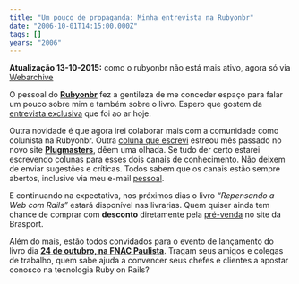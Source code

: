 ```yaml
---
title: "Um pouco de propaganda: Minha entrevista na Rubyonbr"
date: "2006-10-01T14:15:00.000Z"
tags: []
years: "2006"
---
```


<p></p>
<p><strong>Atualização 13-10-2015:</strong> como o rubyonbr não está mais ativo, agora só via <a href="https://web.archive.org/web/20080725002423/http://www.rubyonbr.org/articles/2006/09/18/entrevista-com-o-akita/">Webarchive</a></p>
<p></p>
<p></p>
<div style="float: left"><img src="/files/rubyonbr-logo-site.gif" srcset="/files/rubyonbr-logo-site.gif 2x" alt=""></div>
<p>O pessoal do <strong><a href="https://www.rubyonbr.org">Rubyonbr</a></strong> fez a gentileza de me conceder espaço para falar um pouco sobre mim e também sobre o livro. Espero que gostem da <a href="https://www.rubyonbr.org/articles/2006/09/18/entrevista-com-o-akita/">entrevista exclusiva</a> que foi ao ar hoje.</p>
<p>Outra novidade é que agora irei colaborar mais com a comunidade como colunista na Rubyonbr. Outra <a href="https://www.plugmasters.com.br/sys/materias/110/1/Repensando-a-Web-com-Rails">coluna que escrevi</a> estreou mês passado no novo site <strong><a href="https://www.plugmasters.com.br">Plugmasters</a></strong>, dêem uma olhada. Se tudo der certo estarei escrevendo colunas para esses dois canais de conhecimento. Não deixem de enviar sugestões e críticas. Todos sabem que os canais estão sempre abertos, inclusive via meu e-mail <a href="mailto:fabioakita@gmail.com">pessoal</a>.</p>
<p>E continuando na expectativa, nos próximos dias o livro <em>“Repensando a Web com Rails”</em> estará disponível nas livrarias. Quem quiser ainda tem chance de comprar com <strong>desconto</strong> diretamente pela <a href="https://www.brasport.com.br/index.php?Escolha=8&amp;Livro=L00209">pré-venda</a> no site da Brasport.</p>
<p>Além do mais, estão todos convidados para o evento de lançamento do livro dia <strong><a href="https://www.akitaonrails.com/2006/09/19/evento-de-lan%C3%A7amento-do-livro-24-de-outubro">24 de outubro, na <span class="caps">FNAC</span> Paulista</a></strong>. Tragam seus amigos e colegas de trabalho, quem sabe ajuda a convencer seus chefes e clientes a apostar conosco na tecnologia Ruby on Rails?</p>
<p></p>